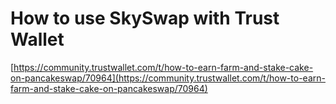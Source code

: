 # How to use SkySwap with Trust Wallet

[https://community.trustwallet.com/t/how-to-earn-farm-and-stake-cake-on-pancakeswap/70964](https://community.trustwallet.com/t/how-to-earn-farm-and-stake-cake-on-pancakeswap/70964)

